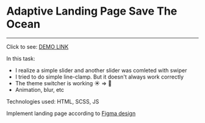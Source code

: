 # Adaptive Landing Page Save The Ocean
---------
Click to see: [DEMO LINK](https://vasylzinchenko.github.io/SaveTheOcean/)

In this task:
- I realize a simple slider and another slider was comleted with swiper
- I tried to do simple line-clamp. But it doesn't always work correctly
- The theme switcher is working ☀️ => 🌙
- Animation, blur, etc

Technologies used: HTML, SCSS, JS

Implement landing page according to [Figma design](https://www.figma.com/file/PQZPy117Zlowfrs0AnvhVs/Test?node-id=29%3A1227&t=Mh3JAanuTs8zRD0a-0)
